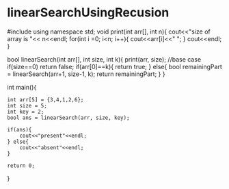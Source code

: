 # linearSearchUsingRecusion
#include<iostream>
using namespace std;
void print(int arr[], int n){
	cout<<"size of array is "<< n<<endl;
	for(int i =0; i<n; i++){
		cout<<arr[i]<<" ";
	} cout<<endl;
}

bool linearSearch(int arr[], int size, int k){
	print(arr, size);
	//base case
	if(size==0)
		return false;
	if(arr[0]==k){
		return true;
	} else{
		bool remainingPart = linearSearch(arr+1, size-1, k);
		return remainingPart;
	}
}


int main(){
	
	int arr[5] = {3,4,1,2,6};
	int size = 5;
	int key = 2;
	bool ans = linearSearch(arr, size, key);
	
	if(ans){
		cout<<"present"<<endl;
	} else{
		cout<<"absent"<<endl;
	}
	
	return 0;
}
